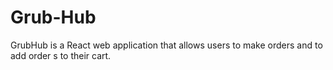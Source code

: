 # Grub-Hub
GrubHub is a React web application that allows users to make orders and to add order s to their cart.
